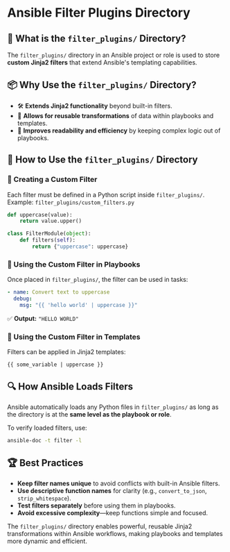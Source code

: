 # Ansible Filter Plugins Directory

## 📌 What is the `filter_plugins/` Directory?
The `filter_plugins/` directory in an Ansible project or role is used to store **custom Jinja2 filters** that extend Ansible's templating capabilities.

## 📦 Why Use the `filter_plugins/` Directory?
- 🛠 **Extends Jinja2 functionality** beyond built-in filters.
- 🔄 **Allows for reusable transformations** of data within playbooks and templates.
- 🚀 **Improves readability and efficiency** by keeping complex logic out of playbooks.

## 📄 How to Use the `filter_plugins/` Directory
### 🔹 Creating a Custom Filter
Each filter must be defined in a Python script inside `filter_plugins/`. 
Example: `filter_plugins/custom_filters.py`
```python
def uppercase(value):
    return value.upper()

class FilterModule(object):
    def filters(self):
        return {"uppercase": uppercase}
```

### 🔹 Using the Custom Filter in Playbooks
Once placed in `filter_plugins/`, the filter can be used in tasks:
```yaml
- name: Convert text to uppercase
  debug:
    msg: "{{ 'hello world' | uppercase }}"
```
✅ **Output:** `"HELLO WORLD"`

### 🔹 Using the Custom Filter in Templates
Filters can be applied in Jinja2 templates:
```jinja2
{{ some_variable | uppercase }}
```

## 🔍 How Ansible Loads Filters
Ansible automatically loads any Python files in `filter_plugins/` as long as the directory is at the **same level as the playbook or role**.

To verify loaded filters, use:
```bash
ansible-doc -t filter -l
```

## 🏆 Best Practices
- **Keep filter names unique** to avoid conflicts with built-in Ansible filters.
- **Use descriptive function names** for clarity (e.g., `convert_to_json`, `strip_whitespace`).
- **Test filters separately** before using them in playbooks.
- **Avoid excessive complexity**—keep functions simple and focused.

The `filter_plugins/` directory enables powerful, reusable Jinja2 transformations within Ansible workflows, making playbooks and templates more dynamic and efficient.

